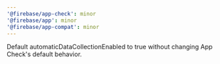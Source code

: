 ```yaml
---
'@firebase/app-check': minor
'@firebase/app': minor
'@firebase/app-compat': minor
---
```


Default automaticDataCollectionEnabled to true without changing App Check's default behavior.
